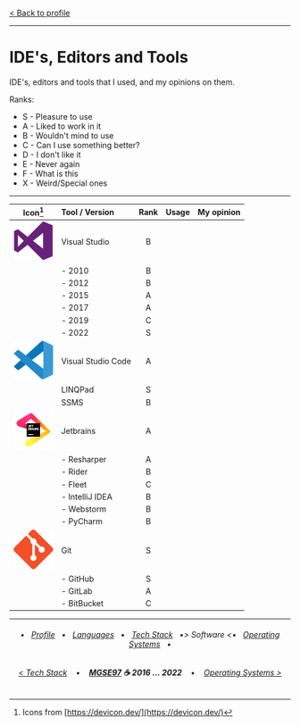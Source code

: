 [< Back to profile](../README.md)

---

# IDE's, Editors and Tools

IDE's, editors and tools that I used, and my opinions on them.

Ranks:

- S - Pleasure to use
- A - Liked to work in it
- B - Wouldn't mind to use
- C - Can I use something better?
- D - I don't like it
- E - Never again
- F - What is this
- X - Weird/Special ones

---

| Icon[^1] | Tool / Version     | Rank | Usage    | My opinion |
|:----:|:-------------------|:----:|:--------:|------------|
| ![Visual Studio](../Icons/vs.svg) | Visual Studio | B |||
|      | - 2010             | B    |          |            |
|      | - 2012             | B    |          |            |
|      | - 2015             | A    |          |            |
|      | - 2017             | A    |          |            |
|      | - 2019             | C    |          |            |
|      | - 2022             | S    |          |            |
| ![Visual Studio Code](../Icons/vsc.svg) | Visual Studio Code | A |||
|      | LINQPad            | S    |          |            |
|      | SSMS               | B    |          |            |
| ![Jetbrains](../Icons/jetbrains.svg) | Jetbrains | A |||
|      | - Resharper        | A    |          |            |
|      | - Rider            | B    |          |            |
|      | - Fleet            | C    |          |            |
|      | - IntelliJ IDEA    | B    |          |            |
|      | - Webstorm         | B    |          |            |
|      | - PyCharm          | B    |          |            |
| ![Git](../Icons/git.svg) | Git | S |||
|      | - GitHub           | S    |          |            |
|      | - GitLab           | A    |          |            |
|      | - BitBucket        | C    |          |            |

[^1]: Icons from [https://devicon.dev/](https://devicon.dev/)

---

<h6 align="center">
    
 • &nbsp; [Profile](../README.md) &nbsp; • &nbsp;
[Languages](Languages.md) &nbsp; • &nbsp;
[Tech Stack](TechStack.md) &nbsp; •>
Software <• &nbsp; 
[Operating Systems](Systems.md) &nbsp; • 
</h6>
<h6 align="center">
    
[< Tech Stack](TechStack.md) &nbsp;&nbsp; • &nbsp;&nbsp; 
<b><a href="https://github.com/MGSE97" target="_blank">MGSE97</a> ☕ 2016 ... 2022</b> &nbsp;&nbsp; • &nbsp;&nbsp; [Operating Systems >](Systems.md)
</h6>
